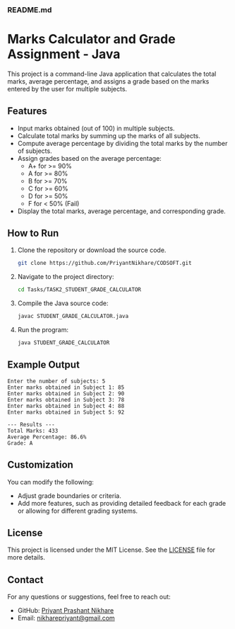 ### **README.md**

# Marks Calculator and Grade Assignment - Java

This project is a command-line Java application that calculates the total marks, average percentage, and assigns a grade based on the marks entered by the user for multiple subjects.

## Features

- Input marks obtained (out of 100) in multiple subjects.
- Calculate total marks by summing up the marks of all subjects.
- Compute average percentage by dividing the total marks by the number of subjects.
- Assign grades based on the average percentage:
  - A+ for >= 90%
  - A for >= 80%
  - B for >= 70%
  - C for >= 60%
  - D for >= 50%
  - F for < 50% (Fail)
- Display the total marks, average percentage, and corresponding grade.

## How to Run

1. Clone the repository or download the source code.
   ```bash
   git clone https://github.com/PriyantNikhare/CODSOFT.git
   ```

2. Navigate to the project directory:
   ```bash
   cd Tasks/TASK2_STUDENT_GRADE_CALCULATOR
   ```

3. Compile the Java source code:
   ```bash
   javac STUDENT_GRADE_CALCULATOR.java
   ```

4. Run the program:
   ```bash
   java STUDENT_GRADE_CALCULATOR
   ```

## Example Output

```
Enter the number of subjects: 5
Enter marks obtained in Subject 1: 85
Enter marks obtained in Subject 2: 90
Enter marks obtained in Subject 3: 78
Enter marks obtained in Subject 4: 88
Enter marks obtained in Subject 5: 92

--- Results ---
Total Marks: 433
Average Percentage: 86.6%
Grade: A
```

## Customization

You can modify the following:
- Adjust grade boundaries or criteria.
- Add more features, such as providing detailed feedback for each grade or allowing for different grading systems.

## License

This project is licensed under the MIT License. See the [LICENSE](LICENSE) file for more details.

## Contact

For any questions or suggestions, feel free to reach out:

- GitHub: [Priyant Prashant Nikhare](https://github.com/PriyantNikhare)
- Email: nikharepriyant@gmail.com
